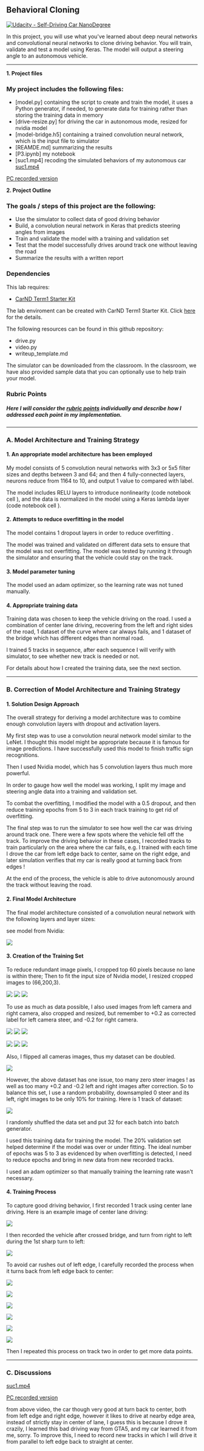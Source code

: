 ## Behavioral Cloning
[![Udacity - Self-Driving Car NanoDegree](https://s3.amazonaws.com/udacity-sdc/github/shield-carnd.svg)](http://www.udacity.com/drive)


In this project, you will use what you've learned about deep neural networks and convolutional neural networks to clone driving behavior. You will train, validate and test a model using Keras. The model will output a steering angle to an autonomous vehicle.

---

**1. Project files**

### My project includes the following files:
* [model.py] containing the script to create and train the model, it uses a Python generator, if needed, to generate data for training rather than storing the training data in memory
* [drive-resize.py] for driving the car in autonomous mode, resized for nvidia model
* [model-bridge.h5] containing a trained convolution neural network, which is the input file to simulator 
* [REAMDE.md] summarizing the results
* [P3.ipynb] my notebook
* [suc1.mp4] recoding the simulated behaviors of my autonomous car 
[suc1.mp4](https://youtu.be/ny0E7QvxdHE)

[PC recorded version](https://youtu.be/CGskYuraCDI)

**2. Project Outline**

### The goals / steps of this project are the following:
* Use the simulator to collect data of good driving behavior
* Build, a convolution neural network in Keras that predicts steering angles from images
* Train and validate the model with a training and validation set
* Test that the model successfully drives around track one without leaving the road
* Summarize the results with a written report


[//]: # (Image References)

[image1]: ./examples/placeholder.png "Model Visualization"
[image2]: ./examples/placeholder.png "Grayscaling"
[image3]: ./examples/placeholder_small.png "Recovery Image"
[image4]: ./examples/placeholder_small.png "Recovery Image"
[image5]: ./examples/placeholder_small.png "Recovery Image"
[image6]: ./examples/placeholder_small.png "Normal Image"
[image7]: ./examples/placeholder_small.png "Flipped Image"

### Dependencies
This lab requires:

* [CarND Term1 Starter Kit](https://github.com/udacity/CarND-Term1-Starter-Kit)

The lab enviroment can be created with CarND Term1 Starter Kit. Click [here](https://github.com/udacity/CarND-Term1-Starter-Kit/blob/master/README.md) for the details.

The following resources can be found in this github repository:
* drive.py
* video.py
* writeup_template.md

The simulator can be downloaded from the classroom. In the classroom, we have also provided sample data that you can optionally use to help train your model.

### Rubric Points
##### Here I will consider the [rubric points](https://review.udacity.com/#!/rubrics/432/view) individually and describe how I addressed each point in my implementation.  

---


### A. Model Architecture and Training Strategy

#### 1. An appropriate model architecture has been employed

My model consists of 5 convolution neural networks with 3x3 or 5x5 filter sizes and depths between 3 and 64; and then 4 fully-connected layers, neurons reduce from 1164 to 10, and output 1 value to compared with label.


The model includes RELU layers to introduce nonlinearity (code notebook cell ), and the data is normalized in the model using a Keras lambda layer (code notebook cell    ). 

#### 2. Attempts to reduce overfitting in the model

The model contains 1 dropout layers in order to reduce overfitting . 

The model was trained and validated on different data sets to ensure that the model was not overfitting. The model was tested by running it through the simulator and ensuring that the vehicle could stay on the track.

#### 3. Model parameter tuning

The model used an adam optimizer, so the learning rate was not tuned manually.

#### 4. Appropriate training data

Training data was chosen to keep the vehicle driving on the road. I used a combination of center lane driving, recovering from the left and right sides of the road, 1 dataset of the curve where car always fails, and 1 dataset of the bridge which has different edges than normal road.

I trained 5 tracks in sequence, after each sequence I will verify with simulator, to see whether new track is needed or not.

For details about how I created the training data, see the next section. 

---

### B. Correction of Model Architecture and Training Strategy

#### 1. Solution Design Approach

The overall strategy for deriving a model architecture was to combine enough convolution layers with dropout and activation layers.

My first step was to use a convolution neural network model similar to the LeNet. I thought this model might be appropriate because it is famous for image predictions. I have successfully used this model to finish traffic sign recognitions.

Then I used Nvidia model, which has 5 convolution layers thus much more powerful.

In order to gauge how well the model was working, I split my image and steering angle data into a training and validation set. 


To combat the overfitting, I modified the model with a 0.5 dropout,  and then reduce training epochs from 5 to 3 in each track training to get rid of overfitting.



The final step was to run the simulator to see how well the car was driving around track one. There were a few spots where the vehicle fell off the track. To improve the driving behavior in these cases, I recorded tracks to train particularly on
the area where the car fails, e.g. I trained with each time I drove the car from left edge back to center, same on the right edge, and later simulation verifies that my car is really good at turning back from edges ! 

At the end of the process, the vehicle is able to drive autonomously around the track without leaving the road.

#### 2. Final Model Architecture

The final model architecture consisted of a convolution neural network with the following layers and layer sizes:


see model from Nvidia:

![](output_images/Nvidia_model.png)



#### 3. Creation of the Training Set 

To reduce redundant image pixels, I cropped top 60 pixels because no lane is within there;
Then to fit the input size of Nvidia model, I resized cropped images to (66,200,3).

![](output_images/origin_center.png)
![](output_images/crop_center.png)
![](output_images/resize_center.png)

To use as much as data possible, I also used images from left camera and right camera, also cropped and resized,
but remember to +0.2 as corrected label for left camera steer, and -0.2 for right camera.

![](output_images/origin_left.png)
![](output_images/crop_left.png)
![](output_images/resize_left.png)

![](output_images/origin_right.png)
![](output_images/crop_right.png)
![](output_images/resize_right.png)

Also, I flipped all cameras images, thus my dataset can be doubled.

![](output_images/flip.png)

However, the above dataset has one issue, too many zero steer images !  as well as too many +0.2 and -0.2 left and right
images after correction.  So to balance this set, I use a random probability, downsampled 0 steer and its left, right images to be only 10% for training. Here is 1 track of dataset:

![](output_images/data_middle2.png)


I randomly shuffled the data set and put 32 for each batch into batch generator. 


I used this training data for training the model. The 20% validation set helped determine if the model was over or under fitting. The ideal number of epochs was 5 to 3 as evidenced by when overfitting is detected, I need to reduce epochs and bring in new data from new recorded tracks.

I used an adam optimizer so that manually training the learning rate wasn't necessary.


#### 4. Training Process

To capture good driving behavior, I first recorded  1 track using center lane driving. Here is an example image of center lane driving:

![](output_images/sample_middle2.jpg)

I then recorded the vehicle after crossed bridge, and turn from right to left during the 1st sharp turn to left:


![](output_images/sample_afterbridge.jpg)


To avoid car rushes out of left edge, I carefully recorded the process when it turns back from left edge back to center:


![](output_images/sample1_leftedge.jpg)

![](output_images/sample2_leftedge.jpg)

![](output_images/sample3_leftedge.jpg)

![](output_images/sample4_leftedge.jpg)

![](output_images/sample5_leftedge.jpg)

![](output_images/sample6_leftedge.jpg)

Then I repeated this process on track two in order to get more data points.


---

### C. Discussions

[suc1.mp4](https://youtu.be/ny0E7QvxdHE)


[PC recorded version](https://youtu.be/CGskYuraCDI)

from above video, the car though very good at turn back to center, both from left edge and right edge, however it likes to drive at nearby edge area, instead of strictly stay in center of lane, I guess this is because I drove it crazily, I learned this bad driving way from GTA5, and my car learned it from me, sorry.
To improve this, I need to record new tracks in which I will drive it from parallel to left edge back to straight at center.  

